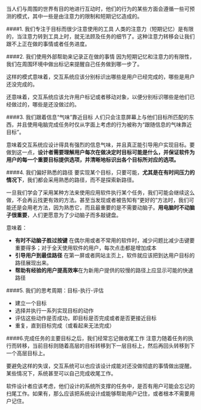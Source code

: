 当人们与周围的世界有目的地进行互动时，他们的行为的某些方面会遵循一些可预测的模式，其中一些是由注意力的限制和短期记忆造成的。

####1. 我们专注于目标而很少注意使用的工具
人类的注意力（短期记忆）是有限的，当注意力转到工具上时，就无法顾及任务的细节了。这种注意力转移会让我们跟不上正在做的事情或者任务进度。

####2. 我们使用外部帮助来记录正在做的事情
因为短期记忆和注意力的有限性，我们在周围环境中做出标记来提醒自己任务做到哪一步了。

这样的模式意味着，交互系统应该分别标识出哪些是用户已经完成的，哪些是用户还没完成的。

还意味着，交互系统应该允许用户标记或者移动对象，以便分别标识哪些是他们已经做过的，哪些是还没做过的。

####3. 我们跟着信息“气味”靠近目标
人们只会注意屏幕上与他们目标所匹配的东西，并且使用电脑完成任务时仅从字面上考虑的行为被称为“跟随信息的气味靠近目标”。

意味着交互系统应设计得具有强烈的信息气味，并且真正能引导用户实现目标。要做到这一点，**设计者需要理解用户每次在做决定时目标可能是什么，并保证软件为用户的每一个重要目标提供选项，并清晰地标识出各个目标所对应的选项。**

####4. 我们偏好熟悉的路径
要实现某个目标，只要可能，**尤其是在有时间压力的情况下**，我们都会采用熟悉的路径，而不是探索新路径。

一旦我们学会了采用某种方法来使用应用软件执行某个任务，我们可能会继续这么做，不会再云找更有效的方法。甚至当发现或者被告知有“更好的”方法时，我们可能还是会用老方法，因为熟悉它，而且最重要的是不需要动脑子。**用电脑时不动脑子很重要**，人们更愿意为了少动脑子而多敲键盘。

意味着：
- **有时不动脑子胜过按键** 在偶尔用或者不常用的软件时，减少问题比减少击键要重要得多；对于全天使用软件的用户，每次点击都是增加成本 
- **引导用户到最佳路径** 在第一屏或者网站主页上，软件就应该把到达用户目标的路径展现出来。
- **帮助有经验的用户提高效率**在为新用户提供的较慢的路径上应显示可能的快速路径

####5. 我们的思考周期：目标-执行-评估
- 建立一个目标
- 选择并执行一系列实现目标的动作
- 评估这些动作是否成功，即目标是否完成或者是否更接近目标
- 重复，直到目标完成（或看起来无法完成）

####6.完成任务的主要目标之后，我们经常忘记做收尾工作
注意力随着任务的执行而转移，当前目标则随着高层的目标转移到下一层目标上，然后再回头转移到下一个高层目标上。

要避免这样的失误，交互系统可以也应该设计成能对还没做彻底的事情做出提醒。某些情况下，系统甚至可以自己完成收尾工作。

软件设计者应该考虑，他们设计的系统所支撑的任务中，是否有用户可能会忘记的扫尾工作。如果有，那么应该把系统设计成能够帮助用户记住，或者根本不需要用户记住。



